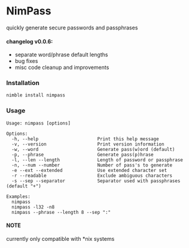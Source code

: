# NimPass

quickly generate secure passwords and passphrases

#### changelog v0.0.6:
  + separate word/phrase default lengths
  + bug fixes
  + misc code cleanup and improvements

### Installation
```bash
nimble install nimpass
```

### Usage
```
Usage: nimpass [options]

Options:
  -h, --help                      Print this help message
  -v, --version                   Print version information
  -w, --word                      Generate pass(w)ord (default)
  -p, --phrase                    Generate pass(p)hrase
  -l, --len --length              Length of password or passphrase
  -n, --num --number              Number of pass's to generate
  -e --ext --extended             Use extended character set
  -r --readable                   Exclude ambiguous characters
  -s --sep --separator            Separator used with passphrases (default "+")

Examples:
  nimpass
  nimpass -l32 -n8
  nimpass --phrase --length 8 --sep ":"
```

#### NOTE
currently only compatible with \*nix systems
